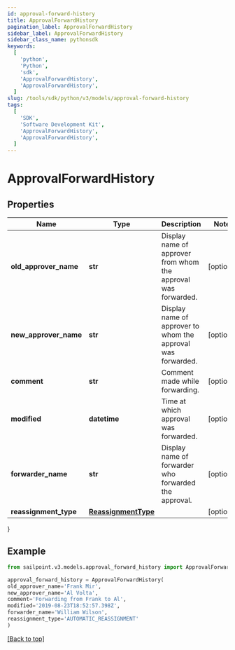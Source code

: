 ```yaml
---
id: approval-forward-history
title: ApprovalForwardHistory
pagination_label: ApprovalForwardHistory
sidebar_label: ApprovalForwardHistory
sidebar_class_name: pythonsdk
keywords:
  [
    'python',
    'Python',
    'sdk',
    'ApprovalForwardHistory',
    'ApprovalForwardHistory',
  ]
slug: /tools/sdk/python/v3/models/approval-forward-history
tags:
  [
    'SDK',
    'Software Development Kit',
    'ApprovalForwardHistory',
    'ApprovalForwardHistory',
  ]
---
```


# ApprovalForwardHistory

## Properties

| Name | Type | Description | Notes |
| --- | --- | --- | --- |
| **old_approver_name** | **str** | Display name of approver from whom the approval was forwarded. | [optional] |
| **new_approver_name** | **str** | Display name of approver to whom the approval was forwarded. | [optional] |
| **comment** | **str** | Comment made while forwarding. | [optional] |
| **modified** | **datetime** | Time at which approval was forwarded. | [optional] |
| **forwarder_name** | **str** | Display name of forwarder who forwarded the approval. | [optional] |
| **reassignment_type** | [**ReassignmentType**](reassignment-type) |  | [optional] |

}

## Example

```python
from sailpoint.v3.models.approval_forward_history import ApprovalForwardHistory

approval_forward_history = ApprovalForwardHistory(
old_approver_name='Frank Mir',
new_approver_name='Al Volta',
comment='Forwarding from Frank to Al',
modified='2019-08-23T18:52:57.398Z',
forwarder_name='William Wilson',
reassignment_type='AUTOMATIC_REASSIGNMENT'
)

```

[[Back to top]](#)

